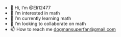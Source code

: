 - 👋 Hi, I’m @Eli12477
- 👀 I’m interested in math
- 🌱 I’m currently learning math
- 💞️ I’m looking to collaborate on math
- 📫 How to reach me dogmansuperfan@gmail.com

<!---
Eli12477/Eli12477 is a ✨ special ✨ repository because its `README.md` (this file) appears on your GitHub profile.
You can click the Preview link to take a look at your changes.
--->
